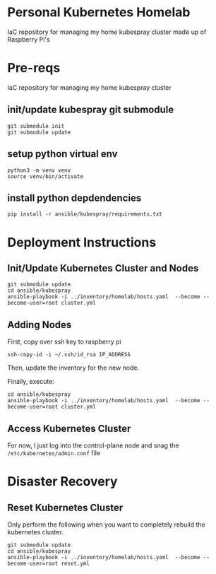 # Personal Kubernetes Homelab
IaC repository for managing my home kubespray cluster made up of Raspberry Pi's

# Pre-reqs
IaC repository for managing my home kubespray cluster

## init/update kubespray git submodule

```
git submodule init
git submodule update
```

## setup python virtual env

```
python3 -m venv venv
source venv/bin/activate
```

## install python depdendencies

```
pip install -r ansible/kubespray/requirements.txt
```

# Deployment Instructions

## Init/Update Kubernetes Cluster and Nodes

```
git submodule update
cd ansible/kubespray
ansible-playbook -i ../inventory/homelab/hosts.yaml  --become --become-user=root cluster.yml
```


## Adding Nodes

First, copy over ssh key to raspberry pi

```
ssh-copy-id -i ~/.ssh/id_rsa IP_ADDRESS
```

Then, update the inventory for the new node.

Finally, execute:

```
cd ansible/kubespray
ansible-playbook -i ../inventory/homelab/hosts.yaml  --become --become-user=root cluster.yml
```

## Access Kubernetes Cluster

For now, I just log into the control-plane node and snag the `/etc/kubernetes/admin.conf` file 

# Disaster Recovery

## Reset Kubernetes Cluster

Only perform the following when you want to completely rebuild the kubernetes cluster.

```
git submodule update
cd ansible/kubespray
ansible-playbook -i ../inventory/homelab/hosts.yaml  --become --become-user=root reset.yml
```
